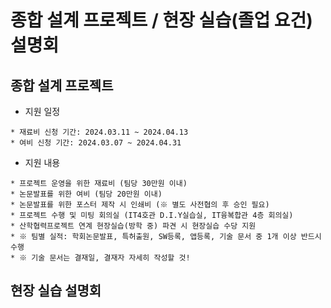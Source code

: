 # 종합 설계 프로젝트 / 현장 실습(졸업 요건) 설명회

 ## 종합 설계 프로젝트
   
   + 지원 일정
     
    * 재료비 신청 기간: 2024.03.11 ~ 2024.04.13
    * 여비 신청 기간: 2024.03.07 ~ 2024.04.31

   + 지원 내용
     
    * 프로젝트 운영을 위한 재료비 (팀당 30만원 이내)
    * 논문발표를 위한 여비 (팀당 20만원 이내)
    * 논문발표를 위한 포스터 제작 시 인쇄비 (※ 별도 사전협의 후 승인 필요)
    * 프로젝트 수행 및 미팅 회의실 (IT4호관 D.I.Y실습실, IT융복합관 4층 회의실)
    * 산학협력프로젝트 연계 현장실습(방학 중) 파견 시 현장실습 수당 지원
    * ※ 팀별 실적: 학회논문발표, 특허출원, SW등록, 앱등록, 기술 문서 중 1개 이상 반드시 수행
    * ※ 기술 문서는 결재일, 결재자 자세히 작성할 것!
     
 ## 현장 실습 설명회

  ### 
